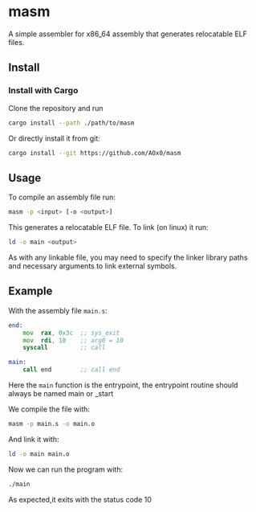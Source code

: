 # masm

A simple assembler for x86_64 assembly that generates relocatable ELF files.

## Install

### Install with Cargo

Clone the repository and run
```bash
cargo install --path ./path/to/masm
```

Or directly install it from git:
```bash
cargo install --git https://github.com/AOx0/masm
```

## Usage 

To compile an assembly file run:

```bash
masm -p <input> [-o <output>]
```

This generates a relocatable ELF file. To link (on linux) it run:

```bash
ld -o main <output>
```

As with any linkable file, you may need to specify the linker library paths and necessary arguments to link external symbols.

## Example

With the assembly file `main.s`:

```asm
end:
    mov  rax, 0x3c  ;; sys_exit
    mov  rdi, 10    ;; arg0 = 10
    syscall         ;; call

main:
    call end        ;; call end
```

Here the `main` function is the entrypoint, the entrypoint routine should always be named main or _start

We compile the file with:

```bash
masm -p main.s -o main.o
```

And link it with:

```bash
ld -o main main.o
```

Now we can run the program with:

```bash
./main
```

As expected,it exits with the status code 10
